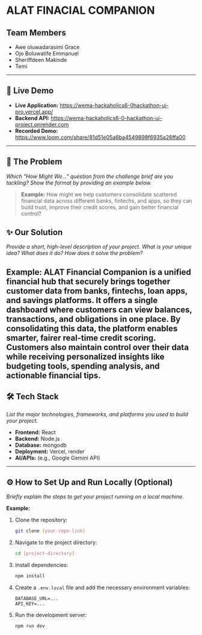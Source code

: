 # ALAT FINACIAL COMPANION

## Team Members
- Awe oluwadarasimi Grace
- Ojo Boluwatife Emmanuel
- Sheriffdeen Makinde
- Temi

---

## 🚀 Live Demo

*   **Live Application:** https://wema-hackaholics6-0hackathon-ui-pro.vercel.app/
*   **Backend API:** https://wema-hackaholics6-0-hackathon-ui-project.onrender.com
*   **Recorded Demo:** https://www.loom.com/share/81d51e05a6ba4549898f6935a26ffa00


---

## 🎯 The Problem

*Which "How Might We..." question from the challenge brief are you tackling? Show the format by providing an example below.*

> **Example:** How might we help customers consolidate scattered financial data across different banks, fintechs, and apps, so they can build trust, improve their credit scores, and gain better financial control?

## ✨ Our Solution

*Provide a short, high-level description of your project. What is your unique idea? What does it do? How does it solve the problem?*

**Example:** ALAT Financial Companion is a unified financial hub that securely brings together customer data from banks, fintechs, loan apps, and savings platforms. It offers a single dashboard where customers can view balances, transactions, and obligations in one place. By consolidating this data, the platform enables smarter, fairer real-time credit scoring. Customers also maintain control over their data while receiving personalized insights like budgeting tools, spending analysis, and actionable financial tips.
---

## 🛠️ Tech Stack

*List the major technologies, frameworks, and platforms you used to build your project.*

*   **Frontend:**  React
*   **Backend:** Node.js 
*   **Database:** mongodb
*   **Deployment:** Vercel, render
*   **AI/APIs:** (e.g., Google Gemini API)

---

## ⚙️ How to Set Up and Run Locally (Optional)

*Briefly explain the steps to get your project running on a local machine.*

**Example:**

1.  Clone the repository:
    ```bash
    git clone [your-repo-link]
    ```
2.  Navigate to the project directory:
    ```bash
    cd [project-directory]
    ```
3.  Install dependencies:
    ```bash
    npm install
    ```
4.  Create a `.env.local` file and add the necessary environment variables:
    ```
    DATABASE_URL=...
    API_KEY=...
    ```
5.  Run the development server:
    ```bash
    npm run dev
    ```
